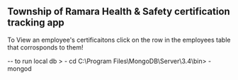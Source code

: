 

Township of Ramara Health & Safety certification tracking app
---------------------------------------------------------------------------------------------------

To View an employee's certificaitons click on the row in the employees table that corrosponds to them!


-- to run local db > - cd C:\Program Files\MongoDB\Server\3.4\bin>
                     - mongod